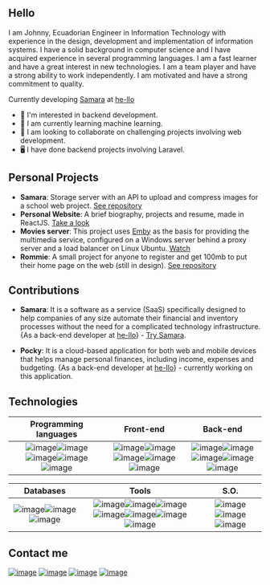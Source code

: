 ## Hello

I am Johnny, Ecuadorian Engineer in Information Technology with experience in the design, development and implementation of information systems. I have a solid background in computer science and I have acquired experience in several programming languages. I am a fast learner and have a great interest in new technologies. I am a team player and have a strong ability to work independently. I am motivated and have a strong commitment to quality.

Currently developing [Samara](https://www.samara.center) at [he-llo](https://www.he-llo.com)

- 👀 I'm interested in backend development.
- 🌱 I am currently learning machine learning.
- 💞️ I am looking to collaborate on challenging projects involving web development.
- 🖥 I have done backend projects involving Laravel.

## Personal Projects

- **Samara**: Storage server with an API to upload and compress images for a school web project. [See repository](https://github.com/sammy2455/amaris-symfony)
- **Personal Website**: A brief biography, projects and resume, made in ReactJS. [Take a look](https://www.sammy2455.com)
- **Movies server**: This project uses [Emby](https://github.com/MediaBrowser/Emby) as the basis for providing the multimedia service, configured on a Windows server behind a proxy server and a load balancer on Linux Ubuntu. [Watch](https://emby.he-llo.com)
- **Rommie**: A small project for anyone to register and get 100mb to put their home page on the web (still in design). [See repository](https://github.com/sammy2455/rommie-backend)

## Contributions
- **Samara**: It is a software as a service (SaaS) specifically designed to help companies of any size automate their financial and inventory processes without the need for a complicated technology infrastructure. {As a back-end developer at [he-llo](https://www.he-llo.com)} - [Try Samara](https://www.samara.center).

- **Pocky**: It is a cloud-based application for both web and mobile devices that helps manage personal finances, including income, expenses and budgeting. {As a back-end developer at [he-llo](https://www.he-llo.com)} - currently working on this application.

## Technologies
|**Programming languages**|**Front-end**|**Back-end**|
|:----:|:----:|:----:|
|![image](https://img.shields.io/badge/C-00599C?style=for-the-badge&logo=c&logoColor=white)![image](https://img.shields.io/badge/C%2B%2B-00599C?style=for-the-badge&logo=c%2B%2B&logoColor=white)![image](https://img.shields.io/badge/JavaScript-323330?style=for-the-badge&logo=javascript&logoColor=F7DF1E)![image](https://img.shields.io/badge/PHP-777BB4?style=for-the-badge&logo=php&logoColor=white)![image](https://img.shields.io/badge/Python-FFD43B?style=for-the-badge&logo=python&logoColor=blue)|![image](https://img.shields.io/badge/HTML5-E34F26?style=for-the-badge&logo=html5&logoColor=white)![image](https://img.shields.io/badge/CSS3-1572B6?style=for-the-badge&logo=css3&logoColor=white)![image](https://img.shields.io/badge/Bootstrap-563D7C?style=for-the-badge&logo=bootstrap&logoColor=white)![image](https://img.shields.io/badge/React-20232A?style=for-the-badge&logo=react&logoColor=61DAFB)![image](https://img.shields.io/badge/next.js-000000?style=for-the-badge&logo=nextdotjs&logoColor=white)|![image](https://img.shields.io/badge/Laravel-FF2D20?style=for-the-badge&logo=laravel&logoColor=white)![image](https://img.shields.io/badge/Express.js-000000?style=for-the-badge&logo=express&logoColor=white)![image](https://img.shields.io/badge/fastapi-109989?style=for-the-badge&logo=FASTAPI&logoColor=white)![image](https://img.shields.io/badge/Composer-885630?style=for-the-badge&logo=Composer&logoColor=white)![image](https://img.shields.io/badge/Docker-2CA5E0?style=for-the-badge&logo=docker&logoColor=white)


|**Databases**|**Tools**|**S.O.**
|:----:|:----:|:----:|
|![image](https://img.shields.io/badge/MySQL-005C84?style=for-the-badge&logo=mysql&logoColor=white)![image](https://img.shields.io/badge/MariaDB-003545?style=for-the-badge&logo=mariadb&logoColor=white)![image](https://img.shields.io/badge/MongoDB-4EA94B?style=for-the-badge&logo=mongodb&logoColor=white)|![image](https://img.shields.io/badge/GIT-E44C30?style=for-the-badge&logo=git&logoColor=white)![image](https://img.shields.io/badge/Notion-000000?style=for-the-badge&logo=notion&logoColor=white)![image](https://img.shields.io/badge/Postman-FF6C37?style=for-the-badge&logo=Postman&logoColor=white)![image](https://img.shields.io/badge/VSCode-0078D4?style=for-the-badge&logo=visual%20studio%20code&logoColor=white)![image](https://img.shields.io/badge/-PHPStorm-181717?style=for-the-badge&logo=phpstorm&logoColor=white)![image](https://img.shields.io/badge/PyCharm-000000.svg?&style=for-the-badge&logo=PyCharm&logoColor=white)![image](https://img.shields.io/badge/IntelliJ_IDEA-000000.svg?style=for-the-badge&logo=intellij-idea&logoColor=white)|![image](https://img.shields.io/badge/Cent%20OS-262577?style=for-the-badge&logo=CentOS&logoColor=white)![image](https://img.shields.io/badge/Ubuntu-E95420?style=for-the-badge&logo=ubuntu&logoColor=white)![image](https://img.shields.io/badge/Windows-0078D6?style=for-the-badge&logo=windows&logoColor=white)


## Contact me
[![image](https://img.shields.io/badge/LinkedIn-0077B5?style=for-the-badge&logo=linkedin&logoColor=white)](https://www.linkedin.com/in/sammy2455/) [![image](https://img.shields.io/badge/Twitter-1DA1F2?style=for-the-badge&logo=twitter&logoColor=white)](https://twitter.com/samii2455) [![image](https://img.shields.io/badge/Instagram-E4405F?style=for-the-badge&logo=instagram&logoColor=white)](https://www.instagram.com/imsammycamaton) [![image](https://img.shields.io/badge/sammy2455-for--the--web-green?logo=&style=for-the-badge)](https://www.sammy2455.com)


<!---
sammy2455/sammy2455 is a ✨ special ✨ repository because its `README.md` (this file) appears on your GitHub profile.
You can click the Preview link to take a look at your changes.
--->
